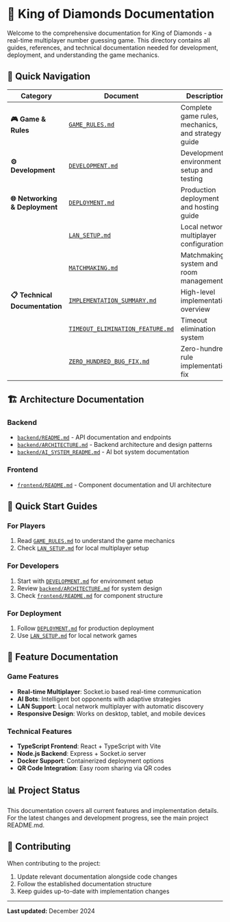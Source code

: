 # 📖 King of Diamonds Documentation

Welcome to the comprehensive documentation for King of Diamonds - a real-time multiplayer number guessing game. This directory contains all guides, references, and technical documentation needed for development, deployment, and understanding the game mechanics.

## 📑 Quick Navigation

| Category | Document | Description |
|----------|----------|-------------|
| **🎮 Game & Rules** | [`GAME_RULES.md`](./GAME_RULES.md) | Complete game rules, mechanics, and strategy guide |
| **⚙️ Development** | [`DEVELOPMENT.md`](./DEVELOPMENT.md) | Development environment setup and testing |
| **🌐 Networking & Deployment** | [`DEPLOYMENT.md`](./DEPLOYMENT.md) | Production deployment and hosting guide |
| | [`LAN_SETUP.md`](./LAN_SETUP.md) | Local network multiplayer configuration |
| | [`MATCHMAKING.md`](./MATCHMAKING.md) | Matchmaking system and room management |
| **📋 Technical Documentation** | [`IMPLEMENTATION_SUMMARY.md`](./IMPLEMENTATION_SUMMARY.md) | High-level implementation overview |
| | [`TIMEOUT_ELIMINATION_FEATURE.md`](./TIMEOUT_ELIMINATION_FEATURE.md) | Timeout elimination system |
| | [`ZERO_HUNDRED_BUG_FIX.md`](./ZERO_HUNDRED_BUG_FIX.md) | Zero-hundred rule implementation fix |

## 🏗️ Architecture Documentation

### Backend

- [`backend/README.md`](./backend/README.md) - API documentation and endpoints
- [`backend/ARCHITECTURE.md`](./backend/ARCHITECTURE.md) - Backend architecture and design patterns
- [`backend/AI_SYSTEM_README.md`](./backend/AI_SYSTEM_README.md) - AI bot system documentation

### Frontend

- [`frontend/README.md`](./frontend/README.md) - Component documentation and UI architecture

## 🚀 Quick Start Guides

### For Players

1. Read [`GAME_RULES.md`](./GAME_RULES.md) to understand the game mechanics
2. Check [`LAN_SETUP.md`](./LAN_SETUP.md) for local multiplayer setup

### For Developers

1. Start with [`DEVELOPMENT.md`](./DEVELOPMENT.md) for environment setup
2. Review [`backend/ARCHITECTURE.md`](./backend/ARCHITECTURE.md) for system design
3. Check [`frontend/README.md`](./frontend/README.md) for component structure

### For Deployment

1. Follow [`DEPLOYMENT.md`](./DEPLOYMENT.md) for production deployment
2. Use [`LAN_SETUP.md`](./LAN_SETUP.md) for local network games

## 🔧 Feature Documentation

### Game Features

- **Real-time Multiplayer**: Socket.io based real-time communication
- **AI Bots**: Intelligent bot opponents with adaptive strategies
- **LAN Support**: Local network multiplayer with automatic discovery
- **Responsive Design**: Works on desktop, tablet, and mobile devices

### Technical Features

- **TypeScript Frontend**: React + TypeScript with Vite
- **Node.js Backend**: Express + Socket.io server
- **Docker Support**: Containerized deployment options
- **QR Code Integration**: Easy room sharing via QR codes

## 📊 Project Status

This documentation covers all current features and implementation details. For the latest changes and development progress, see the main project README.md.

## 🤝 Contributing

When contributing to the project:

1. Update relevant documentation alongside code changes
2. Follow the established documentation structure
3. Keep guides up-to-date with implementation changes

---

**Last updated:** December 2024
